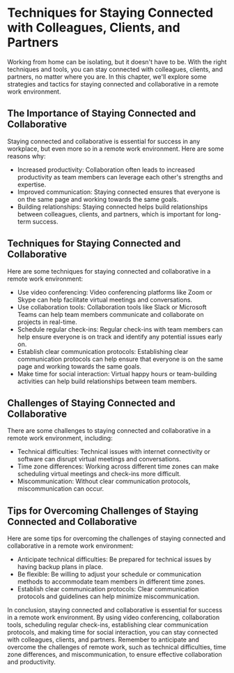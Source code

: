 Techniques for Staying Connected with Colleagues, Clients, and Partners
=======================================================================================================================

Working from home can be isolating, but it doesn't have to be. With the right techniques and tools, you can stay connected with colleagues, clients, and partners, no matter where you are. In this chapter, we'll explore some strategies and tactics for staying connected and collaborative in a remote work environment.

The Importance of Staying Connected and Collaborative
-----------------------------------------------------

Staying connected and collaborative is essential for success in any workplace, but even more so in a remote work environment. Here are some reasons why:

* Increased productivity: Collaboration often leads to increased productivity as team members can leverage each other's strengths and expertise.
* Improved communication: Staying connected ensures that everyone is on the same page and working towards the same goals.
* Building relationships: Staying connected helps build relationships between colleagues, clients, and partners, which is important for long-term success.

Techniques for Staying Connected and Collaborative
--------------------------------------------------

Here are some techniques for staying connected and collaborative in a remote work environment:

* Use video conferencing: Video conferencing platforms like Zoom or Skype can help facilitate virtual meetings and conversations.
* Use collaboration tools: Collaboration tools like Slack or Microsoft Teams can help team members communicate and collaborate on projects in real-time.
* Schedule regular check-ins: Regular check-ins with team members can help ensure everyone is on track and identify any potential issues early on.
* Establish clear communication protocols: Establishing clear communication protocols can help ensure that everyone is on the same page and working towards the same goals.
* Make time for social interaction: Virtual happy hours or team-building activities can help build relationships between team members.

Challenges of Staying Connected and Collaborative
-------------------------------------------------

There are some challenges to staying connected and collaborative in a remote work environment, including:

* Technical difficulties: Technical issues with internet connectivity or software can disrupt virtual meetings and conversations.
* Time zone differences: Working across different time zones can make scheduling virtual meetings and check-ins more difficult.
* Miscommunication: Without clear communication protocols, miscommunication can occur.

Tips for Overcoming Challenges of Staying Connected and Collaborative
---------------------------------------------------------------------

Here are some tips for overcoming the challenges of staying connected and collaborative in a remote work environment:

* Anticipate technical difficulties: Be prepared for technical issues by having backup plans in place.
* Be flexible: Be willing to adjust your schedule or communication methods to accommodate team members in different time zones.
* Establish clear communication protocols: Clear communication protocols and guidelines can help minimize miscommunication.

In conclusion, staying connected and collaborative is essential for success in a remote work environment. By using video conferencing, collaboration tools, scheduling regular check-ins, establishing clear communication protocols, and making time for social interaction, you can stay connected with colleagues, clients, and partners. Remember to anticipate and overcome the challenges of remote work, such as technical difficulties, time zone differences, and miscommunication, to ensure effective collaboration and productivity.
